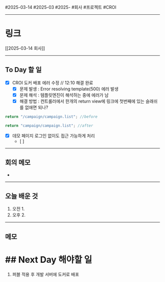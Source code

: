 #2025-03-14 #2025-03 #2025- 
#회사 #프로젝트 #CROI 


------
# 링크 
[[2025-03-14 회사]]

---
## To Day 할 일
- [x] CROI 도커 배포 에러 수정 // 12:10 해결 완료
    - [x] 문제 발생 : Error resolving template(500) 에러 발생
    - [x] 문제 해석 : 템플릿엔진이 해석하는 중에 에러가 남
    - [x] 해결 방법 : 컨트롤러에서 한개의 return view에 링크에 첫번째에 있는 슬래쉬를 없애면 되나?
```java
return "/campaign/campaign.list"; //before
```
```java
return "campaign/campaign.list"; //after
```
- [x] 데모 페이지 로그인 없이도 접근 가능하게 처리 
    - [ ] 
---
## 회의 메모
- 
---
## 오늘 배운 것
1. 오전
    1. 
2. 오후
    2. 
---
## 메모


# ## Next Day 해야할 일
1. 퍼블 적용 후 개발 서버에 도커로 배포
